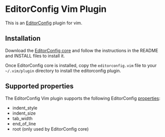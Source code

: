 # EditorConfig Vim Plugin

This is an [EditorConfig][] plugin for vim.

## Installation

Download the [EditorConfig core][] and follow the instructions in the README
and INSTALL files to install it.

Once EditorConfig core is installed, copy the `editorconfig.vim` file to your
`~/.vim/plugin` directory to install the editorconfig plugin.

## Supported properties

The EditorConfig Vim plugin supports the following EditorConfig [properties][]:

* indent_style
* indent_size
* tab_width
* end_of_line
* root (only used by EditorConfig core)

[EditorConfig]: http://editorconfig.org
[EditorConfig core]: https://github.com/editorconfig/editorconfig
[properties]: http://editorconfig.org/#supported-properties
